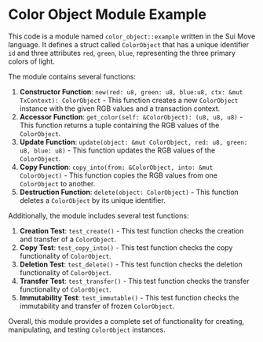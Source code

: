 # Color Object Module Example

This code is a module named `color_object::example` written in the Sui Move language. It defines a struct called `ColorObject` that has a unique identifier `id` and three attributes `red`, `green`, `blue`, representing the three primary colors of light.

The module contains several functions:

1. **Constructor Function**: `new(red: u8, green: u8, blue:u8, ctx: &mut TxContext): ColorObject` - This function creates a new `ColorObject` instance with the given RGB values and a transaction context.
2. **Accessor Function**: `get_color(self: &ColorObject): (u8, u8, u8)` - This function returns a tuple containing the RGB values of the `ColorObject`.
3. **Update Function**: `update(object: &mut ColorObject, red: u8, green: u8, blue: u8)` - This function updates the RGB values of the `ColorObject`.
4. **Copy Function**: `copy_into(from: &ColorObject, into: &mut ColorObject)` - This function copies the RGB values from one `ColorObject` to another.
5. **Destruction Function**: `delete(object: ColorObject)` - This function deletes a `ColorObject` by its unique identifier.

Additionally, the module includes several test functions:

1. **Creation Test**: `test_create()` - This test function checks the creation and transfer of a `ColorObject`.
2. **Copy Test**: `test_copy_into()` - This test function checks the copy functionality of `ColorObject`.
3. **Deletion Test**: `test_delete()` - This test function checks the deletion functionality of `ColorObject`.
4. **Transfer Test**: `test_transfer()` - This test function checks the transfer functionality of `ColorObject`.
5. **Immutability Test**: `test_immutable()` - This test function checks the immutability and transfer of frozen `ColorObject`.

Overall, this module provides a complete set of functionality for creating, manipulating, and testing `ColorObject` instances.
